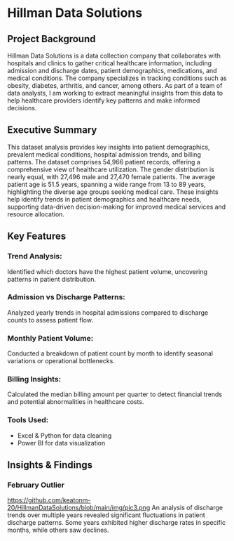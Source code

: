 # Hillman Data Solutions

## Project Background
Hillman Data Solutions is a data collection company that collaborates with hospitals and clinics to gather critical healthcare information, including admission and discharge dates, patient demographics, medications, and medical conditions. The company specializes in tracking conditions such as obesity, diabetes, arthritis, and cancer, among others. As part of a team of data analysts, I am working to extract meaningful insights from this data to help healthcare providers identify key patterns and make informed decisions.

## Executive Summary
This dataset analysis provides key insights into patient demographics, prevalent medical conditions, hospital admission trends, and billing patterns. The dataset comprises 54,966 patient records, offering a comprehensive view of healthcare utilization. The gender distribution is nearly equal, with 27,496 male and 27,470 female patients. The average patient age is 51.5 years, spanning a wide range from 13 to 89 years, highlighting the diverse age groups seeking medical care. These insights help identify trends in patient demographics and healthcare needs, supporting data-driven decision-making for improved medical services and resource allocation.

## Key Features
### Trend Analysis:
Identified which doctors have the highest patient volume, uncovering patterns in patient distribution.
### Admission vs Discharge Patterns:
Analyzed yearly trends in hospital admissions compared to discharge counts to assess patient flow.
### Monthly Patient Volume:
Conducted a breakdown of patient count by month to identify seasonal variations or operational bottlenecks.
### Billing Insights:
Calculated the median billing amount per quarter to detect financial trends and potential abnormalities in healthcare costs.

### Tools Used:
- Excel & Python for data cleaning
- Power BI for data visualization

## Insights & Findings

### February Outlier
https://github.com/keatonm-20/HillmanDataSolutions/blob/main/img/pic3.png
An analysis of discharge trends over multiple years revealed significant fluctuations in patient discharge patterns. Some years exhibited higher discharge rates in specific months, while others saw declines.
